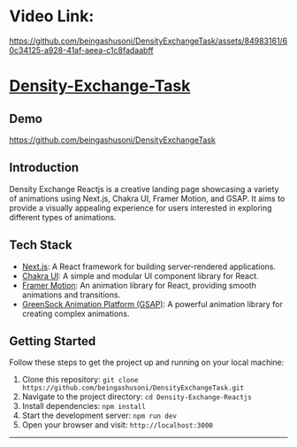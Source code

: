 # Video Link:
https://github.com/beingashusoni/DensityExchangeTask/assets/84983161/60c34125-a928-41af-aeea-c1c8fadaabff

# [Density-Exchange-Task]([https://density-exchange-reactjs.vercel.app/](https://density-exchange-task-six.vercel.app/))

## Demo
https://github.com/beingashusoni/DensityExchangeTask

## Introduction

Density Exchange Reactjs is a creative landing page showcasing a variety of animations using Next.js, Chakra UI, Framer Motion, and GSAP. It aims to provide a visually appealing experience for users interested in exploring different types of animations.

## Tech Stack

- [Next.js](https://nextjs.org/): A React framework for building server-rendered applications.
- [Chakra UI](https://chakra-ui.com/): A simple and modular UI component library for React.
- [Framer Motion](https://www.framer.com/motion/): An animation library for React, providing smooth animations and transitions.
- [GreenSock Animation Platform (GSAP)](https://greensock.com/gsap/): A powerful animation library for creating complex animations.

## Getting Started

Follow these steps to get the project up and running on your local machine:

1. Clone this repository: `git clone https://github.com/beingashusoni/DensityExchangeTask.git` 
2. Navigate to the project directory: `cd Density-Exchange-Reactjs`
3. Install dependencies: `npm install`
4. Start the development server: `npm run dev`
5. Open your browser and visit: `http://localhost:3000`

---
 
 
